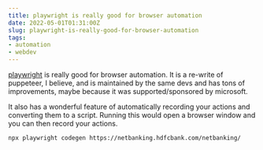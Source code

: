 ```yaml
---
title: playwright is really good for browser automation
date: 2022-05-01T01:31:00Z
slug: playwright-is-really-good-for-browser-automation
tags:
- automation
- webdev
---
```


[playwright](https://playwright.dev/docs/intro) is really good for browser
automation. It is a re-write of puppeteer, I believe, and is maintained by the
same devs and has tons of improvements, maybe because it was
supported/sponsored by microsoft.

It also has a wonderful feature of automatically recording your actions and
converting them to a script. Running this would open a browser window and you
can then record your actions.

```shell
npx playwright codegen https://netbanking.hdfcbank.com/netbanking/
```

